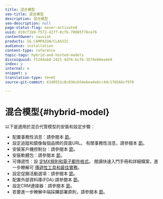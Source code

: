 ```yaml
---
title: 混合模型
seo-title: 混合模型
description: 混合模型
seo-description: null
page-status-flag: never-activated
uuid: d10cf1b9-f572-427f-8cfb-78965f76ce76
contentOwner: sauviat
products: SG_CAMPAIGN/CLASSIC
audience: installation
content-type: reference
topic-tags: hybrid-and-hosted-models
discoiquuid: f5244ab8-2421-4d76-bcf6-3574e68ea4e9
index: y
internal: n
snippet: y
translation-type: tm+mt
source-git-commit: 63d0551c0c036cb54ebea4e6cc4dc1f6566cf976

---
```



# 混合模型{#hybrid-model}

以下是適用於混合代管模型的安裝和設定步驟：

* 配置事務性消息：請參閱本 [節](../../message-center/using/transactional-messaging-architecture.md)。
* 設定追蹤和鏡像每個品牌的頁面URL。 有關事務性消息，請參閱本 [節](../../message-center/using/configuring-multibranding.md)。
* 安裝客戶機控制台：請參閱本 [節](../../installation/using/installing-the-client-console.md)。
* 安裝軟體包：請參閱本 [節](../../installation/using/installing-campaign-standard-packages.md)。
* 可傳遞性：設 [定MX規則](../../installation/using/email-deliverability.md#mx-configuration)[和電子郵件格式](../../installation/using/email-deliverability.md#managing-email-formats)。 閱讀快速入門手冊和詳細檔案，進一步瞭解可 [傳遞性工具](https://docs.campaign.adobe.com/doc/AC/getting_started/EN/deliverability.html)[和最佳實務](../../delivery/using/about-deliverability.md)。
* 設定促銷活動選項：請參閱本 [節](../../installation/using/configuring-campaign-options.md)。
* 配置外部資料庫(FDA):請參閱本 [節](../../platform/using/about-fda.md)。
* 設定CRM連接器：請參閱本 [節](../../platform/using/crm-connectors.md)。
* 若要進一步瞭解中端採購部署原則，請參閱本 [節](../../installation/using/mid-sourcing-deployment.md)。

